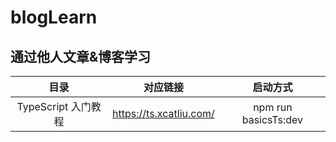 # blogLearn
## 通过他人文章&博客学习
| 目录          | 对应链接     |   启动方式              |
|:-------------:|:-------------:|:----------------------:|
| TypeScript 入门教程 | https://ts.xcatliu.com/ | npm run basicsTs:dev |

